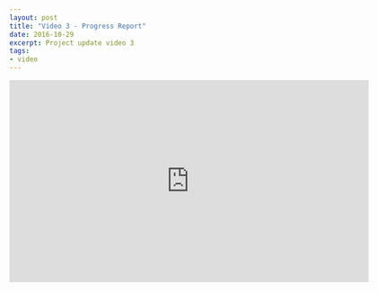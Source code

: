 ```yaml
---
layout: post
title: "Video 3 - Progress Report"
date: 2016-10-29
excerpt: Project update video 3
tags:
- video
---
```


<iframe width="640" height="360" src="https://www.youtube.com/embed/zWmpUzUmY20" frameborder="0" allowfullscreen></iframe>